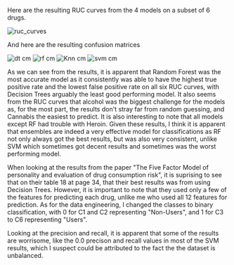 
Here are the resulting RUC curves from the 4 models on a subset of 6 drugs.

![ruc_curves](https://user-images.githubusercontent.com/54859612/194201676-be25204b-2490-4958-8a16-6b0686b0e7e5.png)


And here are the resulting confusion matrices

![dt cm](https://user-images.githubusercontent.com/54859612/194201692-87935fc0-5f13-41ca-be99-28d248a36b70.png)
![rf cm](https://user-images.githubusercontent.com/54859612/194201702-14390712-121b-4f23-aa98-d37885186558.png)
![Knn cm](https://user-images.githubusercontent.com/54859612/194201712-92b4eac7-f391-4aed-afb5-ce9d56f81e50.png)
![svm cm](https://user-images.githubusercontent.com/54859612/194201727-2bf25556-1622-45f5-990f-7f41a8db047d.png)


As we can see from the results, it is apparent that Random Forest was the most accurate model as it consistently was able to have the highest true positive rate and the lowest false positive rate on all six RUC curves, with Decision Trees arguably the least good performing model. It also seems from the RUC curves that alcohol was the biggest challenge for the models as, for the most part, the results don't stray far from random guessing, and Cannabis the easiest to predict. It is also interesting to note that all models except RF had trouble with Heroin. Given these results, I think it is apparent that ensembles are indeed a very effective model for classifications as RF not only always got the best results, but was also very consistent, unlike SVM which sometimes got decent results and sometimes was the worst performing model. 

When looking at the results from the paper "The Five Factor Model of personality and evaluation of drug consumption risk", it is suprising to see that on their table 18 at page 34, that their best results was from using Decision Trees. However, it is important to note that they used only a few of the features for predicting each drug, unlike me who used all 12 features for prediction. As for the data engineering, I changed the classes to binary classification, with 0 for C1 and C2 representing "Non-Users", and 1 for C3 to C6 representing "Users". 

Looking at the precision and recall, it is apparent that some of the results are worrisome, like the 0.0 precison and recall values in most of the SVM results, which I suspect could be attributed to the fact the the dataset is unbalanced.  
